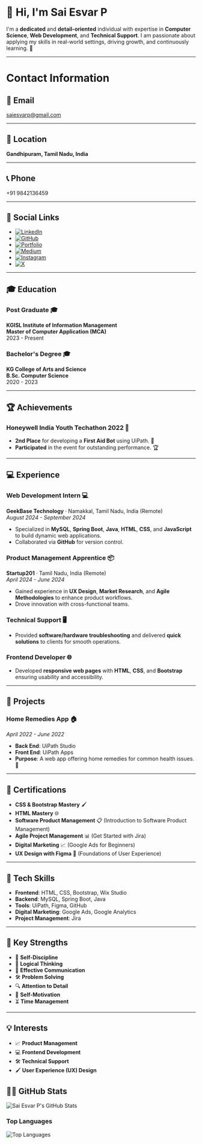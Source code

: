 # 👋 Hi, I'm Sai Esvar P

I'm a **dedicated** and **detail-oriented** individual with expertise in **Computer Science**, **Web Development**, and **Technical Support**. I am passionate about applying my skills in real-world settings, driving growth, and continuously learning. 🚀

---

# Contact Information

## 📧 Email  
[saiesvarp@gmail.com](mailto:saiesvarp@gmail.com)

---

## 📍 Location  
**Gandhipuram, Tamil Nadu, India**

---

## 📞 Phone  
+91 9842136459

---

## 🔗 Social Links  
- [![LinkedIn](https://img.shields.io/badge/LinkedIn-Sai%20Esvar%20P-blue?style=flat&logo=linkedin)](http://www.linkedin.com/in/sai-esvar-p-27oct2001)  
- [![GitHub](https://img.shields.io/badge/GitHub-esvar499-black?style=flat&logo=github)](https://github.com/esvar499)  
- [![Portfolio](https://img.shields.io/badge/Portfolio-sai_esvar-lightgrey?style=flat&logo=link)](https://linktr.ee/sai_esvar)  
- [![Medium](https://img.shields.io/badge/Medium-sai_esvar-00ab6c?style=flat&logo=medium)](https://medium.com/@saiesvarp)  
- [![Instagram](https://img.shields.io/badge/Instagram-sai_insights-purple?style=flat&logo=instagram)](https://www.instagram.com/sai_insights)  
- [![X](https://img.shields.io/badge/X-imesvar-1da1f2?style=flat&logo=x)](https://x.com/imesvar)

---

## 🎓 Education

### **Post Graduate** 🎓  
**KGISL Institute of Information Management**  
**Master of Computer Application (MCA)**  
2023 - Present

### **Bachelor's Degree** 🎓  
**KG College of Arts and Science**  
**B.Sc. Computer Science**  
2020 - 2023

---

## 🏆 Achievements

### **Honeywell India Youth Techathon 2022** 🏅  
- **2nd Place** for developing a **First Aid Bot** using UiPath. 🤖  
- **Participated** in the event for outstanding performance. 🏆

---

## 💻 Experience

### **Web Development Intern** 💻  
**GeekBase Technology** · Namakkal, Tamil Nadu, India (Remote)  
_August 2024 - September 2024_  
- Specialized in **MySQL**, **Spring Boot**, **Java**, **HTML**, **CSS**, and **JavaScript** to build dynamic web applications.  
- Collaborated via **GitHub** for version control.

### **Product Management Apprentice** 📦  
**Startup201** · Tamil Nadu, India (Remote)  
_April 2024 - June 2024_  
- Gained experience in **UX Design**, **Market Research**, and **Agile Methodologies** to enhance product workflows.  
- Drove innovation with cross-functional teams.

### **Technical Support** 🖥️  
- Provided **software/hardware troubleshooting** and delivered **quick solutions** to clients for smooth operations.

### **Frontend Developer** 🌐  
- Developed **responsive web pages** with **HTML**, **CSS**, and **Bootstrap** ensuring usability and accessibility.

---

## 📱 Projects

### **Home Remedies App** 🏠  
_April 2022 - June 2022_  
- **Back End**: UiPath Studio  
- **Front End**: UiPath Apps  
- **Purpose**: A web app offering home remedies for common health issues. 🌱

---

## 🥇 Certifications

- **CSS & Bootstrap Mastery** 🖌️  
- **HTML Mastery** 🌐  
- **Software Product Management** 📋 (Introduction to Software Product Management)  
- **Agile Project Management** 📊 (Get Started with Jira)  
- **Digital Marketing** 📈 (Google Ads for Beginners)  
- **UX Design with Figma** 🎨 (Foundations of User Experience)  

---

## 🔧 Tech Skills

- **Frontend**: HTML, CSS, Bootstrap, Wix Studio  
- **Backend**: MySQL, Spring Boot, Java  
- **Tools**: UiPath, Figma, GitHub  
- **Digital Marketing**: Google Ads, Google Analytics  
- **Project Management**: Jira  

---

## 🌟 Key Strengths

- 🎯 **Self-Discipline**  
- 🧠 **Logical Thinking**  
- 💬 **Effective Communication**  
- 🛠️ **Problem Solving**  
- 🔍 **Attention to Detail**  
- 🚀 **Self-Motivation**  
- ⏳ **Time Management**  

---

## 💡 Interests

- 📈 **Product Management**  
- 💻 **Frontend Development**  
- 🛠️ **Technical Support**  
- 🖌️ **User Experience (UX) Design**  

## 🦸‍♂️ GitHub Stats

![Sai Esvar P's GitHub Stats](https://github-readme-stats.vercel.app/api?username=esvar499&count_private=true&show_icons=true&hide_title=true&hide=prs&hide_border=true&theme=radical)

### Top Languages  
![Top Languages](https://github-readme-stats.vercel.app/api/top-langs/?username=esvar499&count_private=true&layout=compact&hide_border=true&theme=radical)
